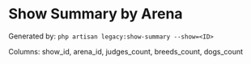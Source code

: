# Show Summary by Arena

Generated by: `php artisan legacy:show-summary --show=<ID>`

Columns: show_id, arena_id, judges_count, breeds_count, dogs_count
